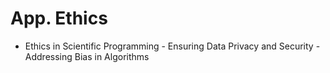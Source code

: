 # App. Ethics

- Ethics in Scientific Programming
       - Ensuring Data Privacy and Security
       - Addressing Bias in Algorithms